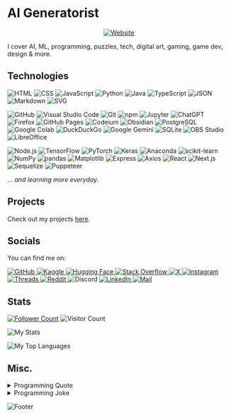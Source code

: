 <!-- Some logos come from https://github.com/DenverCoder1/custom-icon-badges -->

# AI Generatorist

<div align="center">
	<a href="https://aigeneratorist.github.io">
		<img src="https://custom-icon-badges.demolab.com/badge/Website-aigeneratorist.github.io-blue?logo=website" alt="Website">
	</a>
</div>

I cover AI, ML, programming, puzzles, tech, digital art, gaming, game dev, design & more.

## Technologies

![HTML](https://img.shields.io/badge/HTML-E34F26?logo=html5&logoColor=white)
![CSS](https://img.shields.io/badge/CSS-1572B6?logo=css3&logoColor=white)
![JavaScript](https://shields.io/badge/JavaScript-F7DF1E?logo=javascript&logoColor=black)
![Python](https://img.shields.io/badge/Python-3776AB?logo=python&logoColor=FFD43B)
![Java](https://custom-icon-badges.demolab.com/badge/Java-007396.svg?logo=java&logoColor=white)
![TypeScript](https://img.shields.io/badge/TypeScript-3178C6?logo=typescript&logoColor=white)
![JSON](https://img.shields.io/badge/JSON-000000?logo=json&logoColor=white)
![Markdown](https://img.shields.io/badge/Markdown-000000?logo=markdown&logoColor=white)
![SVG](https://img.shields.io/badge/SVG-FFB13B?logo=svg&logoColor=black)

![GitHub](https://img.shields.io/badge/GitHub-100000?logo=github&logoColor=white)
![Visual Studio Code](https://custom-icon-badges.demolab.com/badge/Visual%20Studio%20Code-0078D4?logo=visual-studio-code&logoColor=white)
![Git](https://img.shields.io/badge/Git-F05032?logo=git&logoColor=white)
![npm](https://img.shields.io/badge/npm-CB3837?logo=npm&logoColor=white)
![Jupyter](https://img.shields.io/badge/Jupyter-F37626.svg?&logo=jupyter&logoColor=white)
![ChatGPT](https://img.shields.io/badge/ChatGPT-74AA9C?logo=openai&logoColor=white)
![Firefox](https://img.shields.io/badge/Firefox-FF7139?logo=firefoxbrowser&logoColor=white)
![GitHub Pages](https://img.shields.io/badge/GitHub%20Pages-222222?logo=githubpages&logoColor=white)
![Codeium](https://img.shields.io/badge/Codeium-09B6A2?logo=codeium&logoColor=white)
![Obsidian](https://img.shields.io/badge/Obsidian-7C3AED?logo=obsidian&logoColor=white)
![PostgreSQL](https://img.shields.io/badge/PostgreSQL-4169E1?logo=postgresql&logoColor=white)
![Google Colab](https://img.shields.io/badge/Google%20Colab-F9AB00?logo=googlecolab&logoColor=white)
![DuckDuckGo](https://img.shields.io/badge/DuckDuckGo-DE5833?logo=duckduckgo&logoColor=white)
![Google Gemini](https://img.shields.io/badge/Google%20Gemini-8E75B2?logo=googlegemini&logoColor=white)
![SQLite](https://img.shields.io/badge/SQLite-003B57?logo=sqlite&logoColor=white)
![OBS Studio](https://img.shields.io/badge/OBS%20Studio-302E31?logo=obsstudio&logoColor=white)
![LibreOffice](https://img.shields.io/badge/LibreOffice-18A303?logo=libreoffice&logoColor=white)

![Node.js](https://img.shields.io/badge/Node.js-5FA04E?logo=node.js&logoColor=white)
![TensorFlow](https://img.shields.io/badge/TensorFlow-FF6F00?logo=tensorflow&logoColor=white)
![PyTorch](https://img.shields.io/badge/PyTorch-EE4C2C?logo=pytorch&logoColor=white)
![Keras](https://img.shields.io/badge/Keras-D00000?logo=keras&logoColor=white)
![Anaconda](https://img.shields.io/badge/Anaconda-44A833.svg?&logo=anaconda&logoColor=white)
![scikit-learn](https://img.shields.io/badge/scikit--learn-F7931E.svg?logo=scikitlearn&logoColor=white)
![NumPy](https://img.shields.io/badge/NumPy-013243.svg?logo=numpy&logoColor=white)
![pandas](https://img.shields.io/badge/pandas-150458.svg?logo=pandas&logoColor=white)
![Matplotlib](https://custom-icon-badges.demolab.com/badge/Matplotlib-FFFFFF.svg?logo=matplotlib)
![Express](https://img.shields.io/badge/Express-000000?logo=express&logoColor=white)
![Axios](https://img.shields.io/badge/Axios-5A29E4?&logo=axios&logoColor=white)
![React](https://img.shields.io/badge/React-282C34?logo=react&logoColor=61DAFB)
![Next.js](https://img.shields.io/badge/Next.js-000000?logo=next.js&logoColor=white)
![Sequelize](https://img.shields.io/badge/Sequelize-52B0E7?logo=sequelize&logoColor=white)
![Puppeteer](https://img.shields.io/badge/Puppeteer-40B5A4?logo=puppeteer&logoColor=white)

*... and learning more everyday.*

## Projects

Check out my projects [here](https://github.com/AIGeneratorist?tab=repositories).

## Socials

You can find me on:

<div>
	<a href="https://github.com/AIGeneratorist">
		<img src="https://img.shields.io/badge/GitHub-100000?logo=github&logoColor=white" alt="GitHub">
	</a>
	<a href="https://www.kaggle.com/aigeneratorist">
		<img src="https://img.shields.io/badge/Kaggle-20BEFF?logo=kaggle&logoColor=white" alt="Kaggle">
	</a>
	<a href="https://huggingface.co/AIGeneratorist">
		<img src="https://img.shields.io/badge/Hugging%20Face-FFD21E?logo=huggingface&logoColor=black" alt="Hugging Face">
	</a>
	<a href="https://stackoverflow.com/users/26957849">
		<img src="https://img.shields.io/badge/Stack%20Overflow-F58025?logo=stackoverflow&logoColor=white" alt="Stack Overflow">
	</a>
	<a href="https://x.com/AIGeneratorist">
		<img src="https://img.shields.io/badge/X-000000?logo=x&logoColor=white" alt="X">
	</a>
	<a href="https://www.instagram.com/aigeneratorist">
		<img src="https://img.shields.io/badge/Instagram-E4405F?logo=instagram&logoColor=white" alt="Instagram">
	</a>
	<a href="https://www.threads.net/@aigeneratorist">
		<img src="https://img.shields.io/badge/Threads-000000?logo=threads&logoColor=white" alt="Threads">
	</a>
	<a href="https://www.reddit.com/user/AIGeneratorist">
		<img src="https://img.shields.io/badge/Reddit-FF4500?logo=reddit&logoColor=white" alt="Reddit">
	</a>
	<img src="https://img.shields.io/badge/Discord-%40aigeneratorist-5865F2?logo=discord&logoColor=white" alt="Discord">
	<a href="https://www.linkedin.com/in/alvin-hong-5a157030b">
		<img src="https://img.shields.io/badge/LinkedIn-0A66C2?logo=linkedin&logoColor=white" alt="LinkedIn">
	</a>
	<a href="mailto:alvinhong2014@gmail.com">
		<img src="https://img.shields.io/badge/Mail-EA4335?logo=gmail&logoColor=white" alt="Mail">
	</a>
</div>

## Stats

[![Follower Count](https://img.shields.io/github/followers/AIGeneratorist?style=flat&logo=github&label=Followers)](https://github.com/AIGeneratorist?tab=followers)
![Visitor Count](https://komarev.com/ghpvc/?username=AIGeneratorist&style=flat&label=Profile%20Views)

![My Stats](https://github-readme-stats.vercel.app/api?username=AIGeneratorist&theme=tokyonight&hide_title=true&show_icons=true)

![My Top Languages](https://github-readme-stats.vercel.app/api/top-langs?username=AIGeneratorist&theme=tokyonight)

## Misc.

<details>
	<summary>Programming Quote</summary>
	<img src="https://quotes-github-readme.vercel.app/api" alt="Programming Quote">
</details>
<details>
	<summary>Programming Joke</summary>
	<img src="https://readme-jokes.vercel.app/api" alt="Programming Joke">
</details>

<!-- Source: https://github.com/guilyx/guilyx -->
![Footer](https://capsule-render.vercel.app/api?type=waving&color=gradient&height=60&section=footer)
